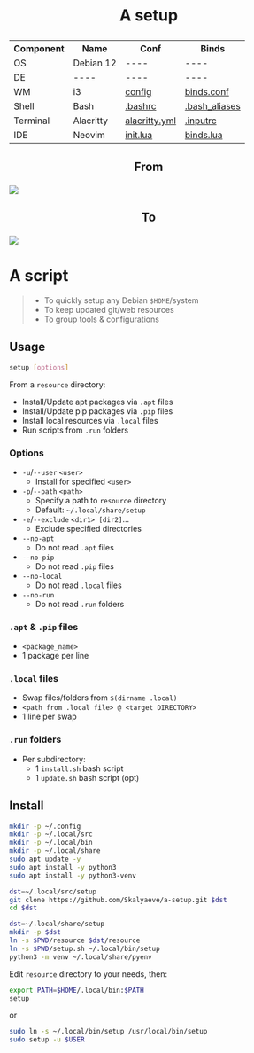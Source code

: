 # <p align="center">A setup</p>

<table align="center">
  <tr>
    <th>Component</th>
    <th>Name</th>
    <th>Conf</th>
    <th>Binds</th>
  </tr>
  <tr>
    <td>OS</td>
    <td>Debian 12</td>
    <td>----</td>
    <td>----</td>
  </tr>
  <tr>
    <td>DE</td>
    <td>----</td>
    <td>----</td>
    <td>----</td>
  </tr>
  <tr>
    <td>WM</td>
    <td>i3</td>
    <td><a href="https://github.com/Skalyaeve/a-setup/blob/main/resource/gui/i3/config">config</a></td>
    <td><a href="https://github.com/Skalyaeve/a-setup/blob/main/resource/gui/i3/binds.conf">binds.conf</a></td>
  </tr>
  <tr>
    <td>Shell</td>
    <td>Bash</td>
    <td><a href="https://github.com/Skalyaeve/a-setup/blob/main/resource/terminal/bash/.bashrc">.bashrc</a></td>
    <td><a href="https://github.com/Skalyaeve/a-setup/blob/main/resource/terminal/bash/.bash_aliases">.bash_aliases</a></td>
  </tr>
  <tr>
    <td>Terminal</td>
    <td>Alacritty</td>
    <td><a href="https://github.com/Skalyaeve/a-setup/blob/main/resource/terminal/alacritty/alacritty.yml">alacritty.yml</a></td>
    <td><a href="https://github.com/Skalyaeve/a-setup/blob/main/resource/terminal/bash/.inputrc">.inputrc</a></td>
  </tr>
  <tr>
    <td>IDE</td>
    <td>Neovim</td>
    <td><a href="https://github.com/Skalyaeve/a-setup/blob/main/resource/ide/nvim/init.lua">init.lua</a></td>
    <td><a href="https://github.com/Skalyaeve/a-setup/blob/main/resource/ide/nvim/lua/binds.lua">binds.lua</a></td>
  </tr>
</table>

## <p align="center">From</p>

<img align="center" src="https://github.com/Skalyaeve/images-1/blob/main/screenshot/setup-from.png?raw=true"></img>

## <p align="center">To</p>

<img align="center" src="https://github.com/Skalyaeve/images-1/blob/main/screenshot/setup-to.png?raw=true"></img>

# A script

> - To quickly setup any Debian `$HOME`/system
> - To keep updated git/web resources
> - To group tools & configurations

## Usage

```sh
setup [options]
```

From a `resource` directory:
* Install/Update apt packages via `.apt` files
* Install/Update pip packages via `.pip` files
* Install local resources via `.local` files
* Run scripts from `.run` folders

### Options

- `-u`/`--user` `<user>`
    * Install for specified `<user>`
- `-p`/`--path` `<path>`
    * Specify a path to `resource` directory
    * Default: `~/.local/share/setup`
- `-e`/`--exclude` `<dir1> [dir2]`...
    * Exclude specified directories
- `--no-apt`
    * Do not read `.apt` files
- `--no-pip`
    * Do not read `.pip` files
- `--no-local`
    * Do not read `.local` files
- `--no-run`
    * Do not read `.run` folders

### `.apt` & `.pip` files

- `<package_name>`
- 1 package per line

### `.local` files

- Swap files/folders from `$(dirname .local)`
- `<path from .local file> @ <target DIRECTORY>`
- 1 line per swap

### `.run` folders

- Per subdirectory:
    * 1 `install.sh` bash script
    * 1 `update.sh` bash script (opt)

## Install

```sh
mkdir -p ~/.config
mkdir -p ~/.local/src
mkdir -p ~/.local/bin
mkdir -p ~/.local/share
sudo apt update -y
sudo apt install -y python3
sudo apt install -y python3-venv
```

```sh
dst=~/.local/src/setup
git clone https://github.com/Skalyaeve/a-setup.git $dst
cd $dst
```

```sh
dst=~/.local/share/setup
mkdir -p $dst
ln -s $PWD/resource $dst/resource
ln -s $PWD/setup.sh ~/.local/bin/setup
python3 -m venv ~/.local/share/pyenv
```

Edit `resource` directory to your needs, then:

```sh
export PATH=$HOME/.local/bin:$PATH
setup
```

or

```sh
sudo ln -s ~/.local/bin/setup /usr/local/bin/setup
sudo setup -u $USER
```
